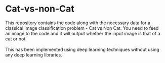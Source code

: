 # Cat-vs-non-Cat
This repository contains the code along with the necessary data for a classical image classification problem - Cat vs Non Cat. You need to feed an image to the code and it will output whether the input image is that of a cat or not.<br/><br/> This has been implemented using deep learning techniques without using any deep learning libraries.

